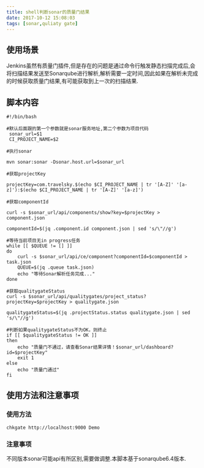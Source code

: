 ```yaml
---
title: shell判断sonar的质量门结果
date: 2017-10-12 15:08:03
tags: [sonar,quliaty gate]
---
```


## 使用场景

Jenkins虽然有质量门插件,但是存在的问题是通过命令行触发静态扫描完成后,会将扫描结果发送至Sonarqube进行解析,解析需要一定时间,因此如果在解析未完成的时候获取质量门结果,有可能获取到上一次的扫描结果.

## 脚本内容

```
#!/bin/bash

#默认后面跟的第一个参数就是sonar服务地址,第二个参数为项目代码
 sonar_url=$1
 CI_PROJECT_NAME=$2

#执行sonar

mvn sonar:sonar -Dsonar.host.url=$sonar_url

#获取projectKey

projectKey=com.travelsky.$(echo $CI_PROJECT_NAME | tr '[A-Z]' '[a-z]'):$(echo $CI_PROJECT_NAME | tr '[A-Z]' '[a-z]')

#获取componentId

curl -s $sonar_url/api/components/show?key=$projectKey > component.json

componentId=$(jq .component.id component.json | sed 's/\"//g')

#等待当前项目无in progress任务
while [[ $QUEUE != [] ]]
do
	curl -s $sonar_url/api/ce/component?componentId=$componentId > task.json
	QUEUE=$(jq .queue task.json)
	echo "等待Sonar解析任务完成..."
done

#获取qualitygateStatus
curl -s $sonar_url/api/qualitygates/project_status?projectKey=$projectKey > qualitygate.json

qualitygateStatus=$(jq .projectStatus.status qualitygate.json | sed 's/\"//g')

#判断如果qualitygateStatus不为OK，则终止
if [[ $qualitygateStatus != OK ]]
then
	echo "质量门不通过，请查看Sonar结果详情！$sonar_url/dashboard?id=$projectKey"
	exit 1
else
	echo "质量门通过"
fi
```

## 使用方法和注意事项

### 使用方法

```
chkgate http://localhost:9000 Demo
```
### 注意事项

不同版本sonar可能api有所区别,需要做调整.本脚本基于sonarqube6.4版本.